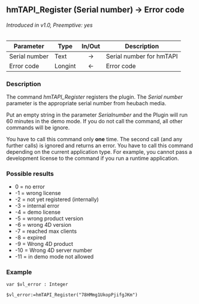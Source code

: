 ## hmTAPI_Register (Serial number) → Error code
###### Introduced in v1.0, Preemptive: yes

|Parameter|Type|In/Out|Description
|---|---|:---:|---
|Serial number|Text|→|Serial number for hmTAPI
|Error code|Longint|←|Error code

### Description
The command *hmTAPI_Register* registers the plugin. The *Serial number* parameter is the appropriate serial number from heubach media.

Put an empty string in the parameter *Serialnumber* and the Plugin will run 60 minutes in the demo mode. If you do not call the command, all other commands will be ignore.

You have to call this command only **one** time. The second call (and any further calls) is ignored and returns an error. You have to call this command depending on the current application type. For example, you cannot pass a development license to the command if you run a runtime application.

### Possible results
* 0 = no error
* -1 = wrong license
* -2 = not yet registered (internally)
* -3 = internal error
* -4 = demo license
* -5 = wrong product version
* -6 = wrong 4D version
* -7 = reached max clients
* -8 = expired
* -9 = Wrong 4D product
* -10 = Wrong 4D server number
* -11 = in demo mode not allowed

### Example

```4d
var $vl_error : Integer

$vl_error:=hmTAPI_Register("78HMmg1UkopPjifgJKm")
 ```

